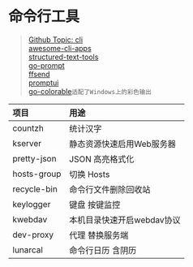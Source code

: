 # 命令行工具

> [Github Topic: cli](https://github.com/topics/cli)  
> [awesome-cli-apps](https://github.com/agarrharr/awesome-cli-apps)  
> [structured-text-tools](https://github.com/dbohdan/structured-text-tools)  
> [go-prompt](https://github.com/c-bata/go-prompt)  
> [ffsend](https://github.com/timvisee/ffsend)  
> [promptui](https://github.com/manifoldco/promptui)    
> [go-colorable](https://github.com/mattn/go-colorable)`适配了Windows上的彩色输出`

| 项目          | 用途               |
|:------------|:-----------------|
| countzh     | 统计汉字             |
| kserver     | 静态资源快速启用Web服务器   |
| pretty-json | JSON 高亮格式化       |
| hosts-group | 切换 Hosts         |
| recycle-bin | 命令行文件删除回收站       
| keylogger   | 键盘 按键监控          
| kwebdav     | 本机目录快速开启webdav协议 
| dev-proxy   | 代理 替换服务端         
| lunarcal    | 命令行日历 含阴历        

